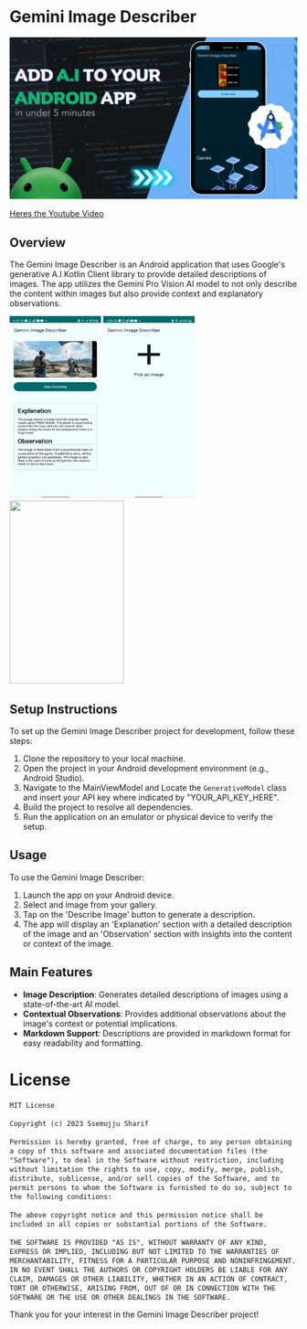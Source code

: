# Gemini Image Describer

![Sharif Gemini Image Describer](https://github.com/SharifMrCreed/gemini-image-describer/blob/production/assets/Gemini%20Image%20Describer%20thumbnail.png)

[Heres the Youtube Video](https://www.youtube.com/watch?v=hy_e72OZc8A&t=6s)

## Overview
The Gemini Image Describer is an Android application that uses Google's generative A.I Kotlin Client library to provide detailed descriptions of images. The app utilizes the Gemini Pro Vision AI model to not only describe the content within images but also provide context and explanatory observations.


<img src="https://github.com/SharifMrCreed/gemini-image-describer/blob/production/assets/Screenshot_20231226_163251_Gemini%20Image%20Describer.jpg" width="160" height="320">   <img src="https://github.com/SharifMrCreed/gemini-image-describer/blob/production/assets/Screenshot_20231226_165042_Gemini%20Image%20Describer.jpg" width="160" height="320">   <img src="https://github.com/SharifMrCreed/gemini-image-describer/blob/production/assets/demo_vif.gif" width="200" height="320">

## Setup Instructions
To set up the Gemini Image Describer project for development, follow these steps:

1. Clone the repository to your local machine.
2. Open the project in your Android development environment (e.g., Android Studio).
3. Navigate to the MainViewModel and Locate the `GenerativeModel` class and insert your API key where indicated by "YOUR_API_KEY_HERE".
4. Build the project to resolve all dependencies.
5. Run the application on an emulator or physical device to verify the setup.

## Usage
To use the Gemini Image Describer:

1. Launch the app on your Android device.
2. Select and image from your gallery.
3. Tap on the 'Describe Image' button to generate a description.
4. The app will display an 'Explanation' section with a detailed description of the image and an 'Observation' section with insights into the content or context of the image.

## Main Features
- **Image Description**: Generates detailed descriptions of images using a state-of-the-art AI model.
- **Contextual Observations**: Provides additional observations about the image's context or potential implications.
- **Markdown Support**: Descriptions are provided in markdown format for easy readability and formatting.

# License
```
MIT License

Copyright (c) 2023 Ssemujju Sharif

Permission is hereby granted, free of charge, to any person obtaining a copy of this software and associated documentation files (the "Software"), to deal in the Software without restriction, including without limitation the rights to use, copy, modify, merge, publish, distribute, sublicense, and/or sell copies of the Software, and to permit persons to whom the Software is furnished to do so, subject to the following conditions:

The above copyright notice and this permission notice shall be included in all copies or substantial portions of the Software.

THE SOFTWARE IS PROVIDED "AS IS", WITHOUT WARRANTY OF ANY KIND, EXPRESS OR IMPLIED, INCLUDING BUT NOT LIMITED TO THE WARRANTIES OF MERCHANTABILITY, FITNESS FOR A PARTICULAR PURPOSE AND NONINFRINGEMENT. IN NO EVENT SHALL THE AUTHORS OR COPYRIGHT HOLDERS BE LIABLE FOR ANY CLAIM, DAMAGES OR OTHER LIABILITY, WHETHER IN AN ACTION OF CONTRACT, TORT OR OTHERWISE, ARISING FROM, OUT OF OR IN CONNECTION WITH THE SOFTWARE OR THE USE OR OTHER DEALINGS IN THE SOFTWARE.
```

Thank you for your interest in the Gemini Image Describer project!
